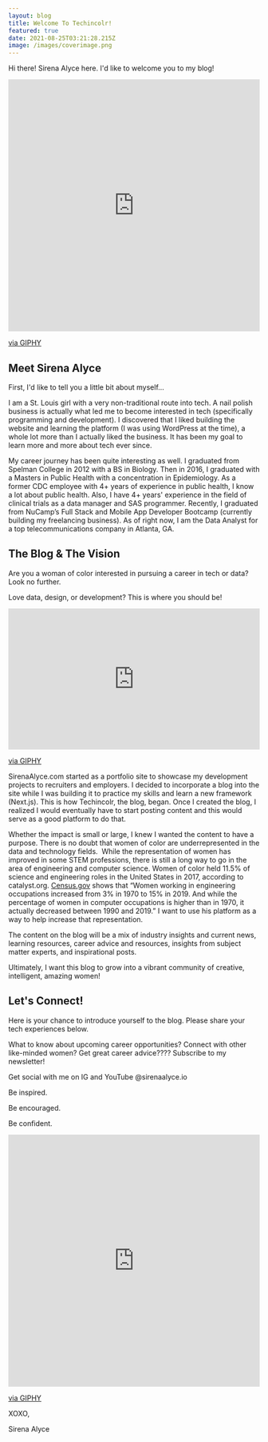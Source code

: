 ```yaml
---
layout: blog
title: Welcome To Techincolr!
featured: true
date: 2021-08-25T03:21:28.215Z
image: /images/coverimage.png
---
```

Hi there! Sirena Alyce here. I'd like to welcome you to my blog!

<div style="width:100%;height:0;padding-bottom:100%;position:relative;"><iframe src="https://giphy.com/embed/3o7btV5GAWaGkwjTrO" width="100%" height="100%" style="position:absolute" frameBorder="0" class="giphy-embed" allowFullScreen></iframe></div><p><a href="https://giphy.com/gifs/reactionseditor-3o7btV5GAWaGkwjTrO">via GIPHY</a></p>

## Meet Sirena Alyce

First, I'd like to tell you a little bit about myself…

I am a St. Louis girl with a very non-traditional route into tech. A nail polish business is actually what led me to become interested in tech (specifically programming and development). I discovered that I liked building the website and learning the platform (I was using WordPress at the time), a whole lot more than I actually liked the business. It has been my goal to learn more and more about tech ever since.

My career journey has been quite interesting as well. I graduated from Spelman College in 2012 with a BS in Biology. Then in 2016, I graduated with a Masters in Public Health with a concentration in Epidemiology. As a former CDC employee with 4+ years of experience in public health, I know a lot about public health. Also, I have 4+ years' experience in the field of clinical trials as a data manager and SAS programmer. Recently, I graduated from NuCamp’s Full Stack and Mobile App Developer Bootcamp (currently building my freelancing business). As of right now, I am the Data Analyst for a top telecommunications company in Atlanta, GA.

## The Blog & The Vision

Are you a woman of color interested in pursuing a career in tech or data? Look no further.

Love data, design, or development? This is where you should be!

<div style="width:100%;height:0;padding-bottom:56%;position:relative;"><iframe src="https://giphy.com/embed/f0rPFeXM19PI4" width="100%" height="100%" style="position:absolute" frameBorder="0" class="giphy-embed" allowFullScreen></iframe></div><p><a href="https://giphy.com/gifs/ShalitaGrant-point-pointing-f0rPFeXM19PI4">via GIPHY</a></p>SirenaAlyce.com started as a portfolio site to showcase my development projects to recruiters and employers. I decided to incorporate a blog into the site while I was building it to practice my skills and learn a new framework (Next.js). This is how Techincolr, the blog, began. Once I created the blog, I realized I would eventually have to start posting content and this would serve as a good platform to do that. 

Whether the impact is small or large, I knew I wanted the content to have a purpose. There is no doubt that women of color are underrepresented in the data and technology fields.  While the representation of women has improved in some STEM professions, there is still a long way to go in the area of engineering and computer science. Women of color held 11.5% of science and engineering roles in the United States in 2017, according to catalyst.org. [Census.gov](https://www.census.gov/library/stories/2021/01/women-making-gains-in-stem-occupations-but-still-underrepresented.html) shows that “Women working in engineering occupations increased from 3% in 1970 to 15% in 2019. And while the percentage of women in computer occupations is higher than in 1970, it actually decreased between 1990 and 2019.” I want to use his platform as a way to help increase that representation.

The content on the blog will be a mix of industry insights and current news, learning resources, career advice and resources, insights from subject matter experts, and inspirational posts. 

Ultimately, I want this blog to grow into a vibrant community of creative, intelligent, amazing women!

## Let's Connect!

Here is your chance to introduce yourself to the blog. Please share your tech experiences below.

What to know about upcoming career opportunities? Connect with other like-minded women? Get great career advice???? Subscribe to my newsletter!

Get social with me on IG and YouTube @sirenaalyce.io

Be inspired.

Be encouraged.

Be confident.

<div style="width:100%;height:0;padding-bottom:100%;position:relative;"><iframe src="https://giphy.com/embed/saXI5qYeNOC4Zo8MDc" width="100%" height="100%" style="position:absolute" frameBorder="0" class="giphy-embed" allowFullScreen></iframe></div><p><a href="https://giphy.com/gifs/helloall-thank-you-thanks-thanx-saXI5qYeNOC4Zo8MDc">via GIPHY</a></p>

XOXO,

Sirena Alyce